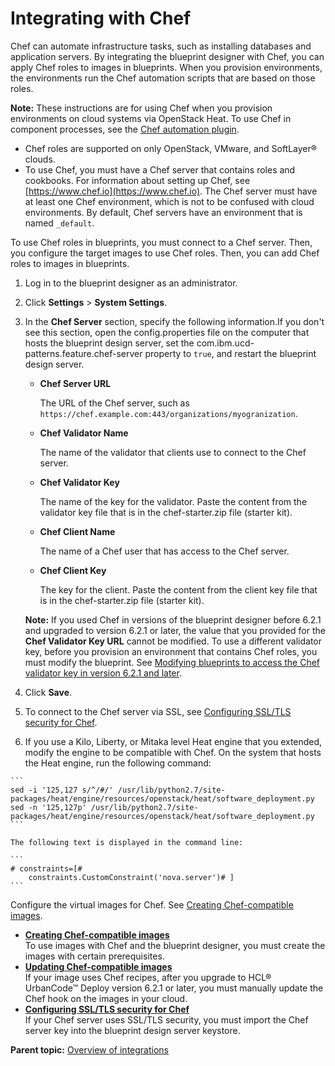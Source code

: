 # Integrating with Chef

Chef can automate infrastructure tasks, such as installing databases and application servers. By integrating the blueprint designer with Chef, you can apply Chef roles to images in blueprints. When you provision environments, the environments run the Chef automation scripts that are based on those roles.

**Note:** These instructions are for using Chef when you provision environments on cloud systems via OpenStack Heat. To use Chef in component processes, see the [Chef automation plugin](https://developer.ibm.com/urbancode/plugin/chef/).

-   Chef roles are supported on only OpenStack, VMware, and SoftLayer® clouds.
-   To use Chef, you must have a Chef server that contains roles and cookbooks. For information about setting up Chef, see [https://www.chef.io](https://www.chef.io). The Chef server must have at least one Chef environment, which is not to be confused with cloud environments. By default, Chef servers have an environment that is named `_default`.

To use Chef roles in blueprints, you must connect to a Chef server. Then, you configure the target images to use Chef roles. Then, you can add Chef roles to images in blueprints.

1.   Log in to the blueprint designer as an administrator. 
2.  Click **Settings** \> **System Settings**.
3.  In the **Chef Server** section, specify the following information.If you don't see this section, open the config.properties file on the computer that hosts the blueprint design server, set the com.ibm.ucd-patterns.feature.chef-server property to `true`, and restart the blueprint design server.

    -   ****Chef Server URL****

        The URL of the Chef server, such as `https://chef.example.com:443/organizations/myogranization`.

    -   ****Chef Validator Name****

        The name of the validator that clients use to connect to the Chef server.

    -   ****Chef Validator Key****

        The name of the key for the validator. Paste the content from the validator key file that is in the chef-starter.zip file \(starter kit\).

    -   ****Chef Client Name****

        The name of a Chef user that has access to the Chef server.

    -   ****Chef Client Key****

        The key for the client. Paste the content from the client key file that is in the chef-starter.zip file \(starter kit\).

    **Note:** If you used Chef in versions of the blueprint designer before 6.2.1 and upgraded to version 6.2.1 or later, the value that you provided for the **Chef Validator Key URL** cannot be modified. To use a different validator key, before you provision an environment that contains Chef roles, you must modify the blueprint. See [Modifying blueprints to access the Chef validator key in version 6.2.1 and later](chef_validator.md#).

4.   Click **Save**. 
5.   To connect to the Chef server via SSL, see [Configuring SSL/TLS security for Chef](integrate_chef_ssl.md). 
6.   If you use a Kilo, Liberty, or Mitaka level Heat engine that you extended, modify the engine to be compatible with Chef. On the system that hosts the Heat engine, run the following command:

    ```
    sed -i '125,127 s/^/#/' /usr/lib/python2.7/site-packages/heat/engine/resources/openstack/heat/software_deployment.py
    sed -n '125,127p' /usr/lib/python2.7/site-packages/heat/engine/resources/openstack/heat/software_deployment.py
    ```

    The following text is displayed in the command line:

    ```
    # constraints=[#
        constraints.CustomConstraint('nova.server')# ]
    ```


Configure the virtual images for Chef. See [Creating Chef-compatible images](integrate_chef_images.md).

-   **[Creating Chef-compatible images](../../com.ibm.edt.doc/topics/integrate_chef_images.md)**  
To use images with Chef and the blueprint designer, you must create the images with certain prerequisites.
-   **[Updating Chef-compatible images](../../com.ibm.edt.doc/topics/cloud_update_chef_images.md)**  
If your image uses Chef recipes, after you upgrade to HCL® UrbanCode™ Deploy version 6.2.1 or later, you must manually update the Chef hook on the images in your cloud.
-   **[Configuring SSL/TLS security for Chef](../../com.ibm.edt.doc/topics/integrate_chef_ssl.md)**  
If your Chef server uses SSL/TLS security, you must import the Chef server key into the blueprint design server keystore.

**Parent topic:** [Overview of integrations](../../com.ibm.udeploy.doc/topics/integrat_ov.md)

